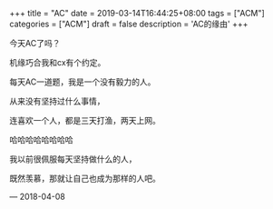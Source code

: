 +++
title = "AC"
date = 2019-03-14T16:44:25+08:00
tags = ["ACM"]
categories = ["ACM"]
draft = false
description = 'AC的缘由'
+++

今天AC了吗？

机缘巧合我和cx有个约定。

每天AC一道题，我是一个没有毅力的人。

从来没有坚持过什么事情，

连喜欢一个人，都是三天打渔，两天上网。

哈哈哈哈哈哈哈哈

我以前很佩服每天坚持做什么的人，

既然羡慕，那就让自己也成为那样的人吧。

— 2018-04-08